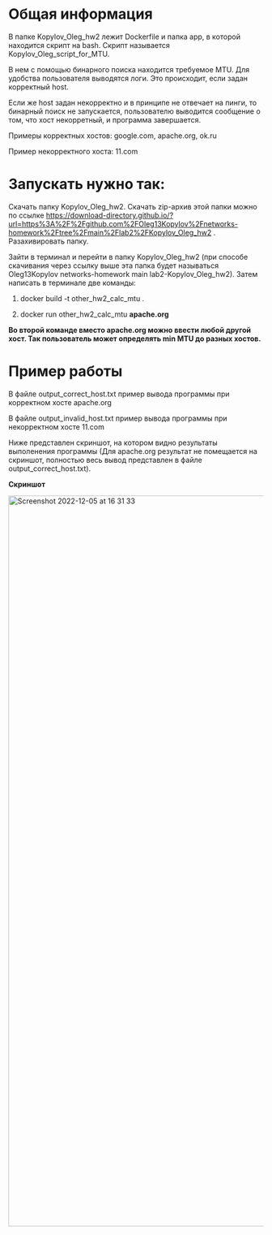 # Общая информация

В папке Kopylov_Oleg_hw2 лежит Dockerfile и папка app, в которой находится скрипт на bash. Скрипт называется Kopylov_Oleg_script_for_MTU.

В нем с помощью бинарного поиска находится требуемое MTU. Для удобства пользователя выводятся логи. Это происходит, если задан корректный host.

Если же host задан некорректно и в принципе не отвечает на пинги, то бинарный поиск не запускается, пользователю выводится сообщение о том, что хост некорретный, и программа завершается.

Примеры корректных хостов: google.com, apache.org, ok.ru

Пример некорректного хоста: 11.com

# Запускать нужно так:

Скачать папку Kopylov_Oleg_hw2. Скачать zip-архив этой папки можно по ссылке https://download-directory.github.io/?url=https%3A%2F%2Fgithub.com%2FOleg13Kopylov%2Fnetworks-homework%2Ftree%2Fmain%2Flab2%2FKopylov_Oleg_hw2 . Разахивировать папку.

Зайти в терминал и перейти в папку Kopylov_Oleg_hw2 (при способе скачивания через ссылку выше эта папка будет называться Oleg13Kopylov networks-homework main lab2-Kopylov_Oleg_hw2). Затем написать в терминале две команды:

1) docker build -t other_hw2_calc_mtu .

2) docker run other_hw2_calc_mtu **apache.org**

**Во второй команде вместо apache.org можно ввести любой другой хост. Так пользователь может определять min MTU до разных хостов.**

# Пример работы
В файле output_correct_host.txt пример вывода программы при корректном хосте apache.org

В файле output_invalid_host.txt пример вывода программы при некорректном хосте 11.com

Ниже представлен скриншот, на котором видно результаты выполенения программы (Для apache.org результат не помещается на скриншот, полностью весь вывод представлен в файле output_correct_host.txt).

**Скриншот**

<img width="1440" alt="Screenshot 2022-12-05 at 16 31 33" src="https://user-images.githubusercontent.com/55313421/205649387-bb998955-b3dc-45e3-91c7-dba58995e3d4.png">
